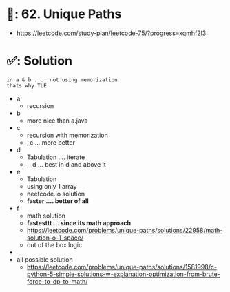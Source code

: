 # 📄: 62. Unique Paths

- https://leetcode.com/study-plan/leetcode-75/?progress=xqmhf2l3

# ✅: Solution

```
in a & b .... not using memorization
thats why TLE
```


- a
  - recursion
- b
  - more nice than a.java
- c
  - recursion with memorization
  - _c ... more better
- d
  - Tabulation .... iterate
  - __d ... best in d and above it
- e
  - Tabulation
  - using only 1 array
  - neetcode.io solution
  - **faster .... better of all**
- f
  - math solution
  - **fastesttt ... since its math approach**
  - https://leetcode.com/problems/unique-paths/solutions/22958/math-solution-o-1-space/
  - out of the box logic
-
- all possible solution
  - https://leetcode.com/problems/unique-paths/solutions/1581998/c-python-5-simple-solutions-w-explanation-optimization-from-brute-force-to-dp-to-math/